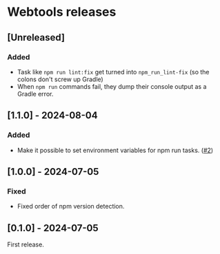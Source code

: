 # Webtools releases

## [Unreleased]
### Added
- Task like `npm run lint:fix` get turned into `npm_run_lint-fix` (so the colons don't screw up Gradle)
- When `npm run` commands fail, they dump their console output as a Gradle error.

## [1.1.0] - 2024-08-04
### Added
- Make it possible to set environment variables for npm run tasks. ([#2](https://github.com/diffplug/webtools/pull/2))

## [1.0.0] - 2024-07-05
### Fixed
- Fixed order of npm version detection.

## [0.1.0] - 2024-07-05

First release.
